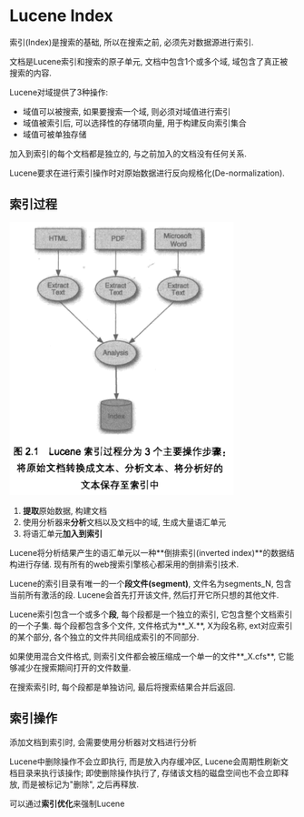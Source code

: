 # Lucene Index

索引(Index)是搜索的基础, 所以在搜索之前, 必须先对数据源进行索引.

文档是Lucene索引和搜索的原子单元, 文档中包含1个或多个域, 
域包含了真正被搜索的内容.

Lucene对域提供了3种操作:

- 域值可以被搜索, 如果要搜索一个域, 则必须对域值进行索引
- 域值被索引后, 可以选择性的存储项向量, 用于构建反向索引集合
- 域值可被单独存储

加入到索引的每个文档都是独立的, 与之前加入的文档没有任何关系.

Lucene要求在进行索引操作时对原始数据进行反向规格化(De-normalization).

## 索引过程

![](img/index-workflow.png)

1. **提取**原始数据, 构建文档
2. 使用分析器来**分析**文档以及文档中的域, 生成大量语汇单元
3. 将语汇单元**加入到索引**

Lucene将分析结果产生的语汇单元以一种**倒排索引(inverted index)**的数据结构进行存储.
现有所有的web搜索引擎核心都采用的倒排索引技术.

Lucene的索引目录有唯一的一个**段文件(segment)**, 文件名为segments_N, 包含当前所有激活的段.
Lucene会首先打开该文件, 然后打开它所只想的其他文件.

Lucene索引包含一个或多个**段**, 每个段都是一个独立的索引, 它包含整个文档索引的一个子集.
每个段都包含多个文件, 文件格式为**_X.<ext>**, X为段名称, ext对应索引的某个部分, 
各个独立的文件共同组成索引的不同部分.

如果使用混合文件格式, 则索引文件都会被压缩成一个单一的文件**_X.cfs**, 
它能够减少在搜索期间打开的文件数量.

在搜索索引时, 每个段都是单独访问, 最后将搜索结果合并后返回.

## 索引操作

添加文档到索引时, 会需要使用分析器对文档进行分析

Lucene中删除操作不会立即执行, 而是放入内存缓冲区, Lucene会周期性刷新文档目录来执行该操作;
即使删除操作执行了, 存储该文档的磁盘空间也不会立即释放, 而是被标记为"删除", 之后再释放.

可以通过**索引优化**来强制Lucene